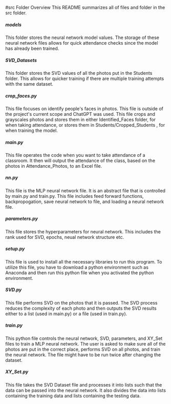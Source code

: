 #src Folder Overview
This README summarizes all of files and folder in the src folder.

##### models
This folder stores the neural network model values. The storage of these neural network files allows for quick attendance checks since the model has already been trained.
##### SVD_Datasets
This folder stores the SVD values of all the photos put in the Students folder. This allows for quicker training if there are multiple training attempts with the same dataset.
##### crop_faces.py
This file focuses on identify people's faces in photos. This file is outside of the project's current scope and ChatGPT was used. This file crops and grayscales photos and stores them in either Identified_Faces folder, for when taking attendance, or stores them in Students/Cropped_Students , for when training the model.
##### main.py
This file operates the code when you want to take attendance of a classroom. It then will output the attendance of the class, based on the photos in Attendance_Photos, to an Excel file.
##### nn.py
This file is the MLP neural network file. It is an abstract file that is controlled by main.py and train.py. This file includes feed forward functions, backpropogation, save neural network to file, and loading a neural network file.
##### parameters.py
This file stores the hyperparameters for neural network. This includes the rank used for SVD, epochs, neual network structure etc.
##### setup.py
This file is used to install all the necessary libraries to run this program. To utilize this file, you have to download a python environment such as Anaconda and then run this python file when you activated the python environment.
##### SVD.py
This file performs SVD on the photos that it is passed. The SVD process reduces the complexity of each photo and then outputs the SVD results either to a list (used in main.py) or a file (used in train.py).
##### train.py
This python file controls the neural network, SVD, parameters, and XY_Set files to train a MLP neural network. The user is asked to make sure all of the photos are put in the correct place, performs SVD on all photos, and train the neural network. The file might have to be run twice after changing the dataset.
##### XY_Set.py
This file takes the SVD Dataset file and processes it into lists such that the data can be passed into the neural network. It also divides the data into lists containing the training data and lists containing the testing data.
